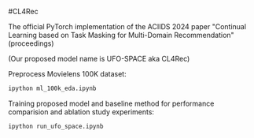 #CL4Rec

The official PyTorch implementation of the ACIIDS 2024 paper "Continual Learning based on Task Masking for Multi-Domain Recommendation" (proceedings)

(Our proposed model name is UFO-SPACE aka CL4Rec)

Preprocess Movielens 100K dataset:

```sh
ipython ml_100k_eda.ipynb
```

Training proposed model and baseline method for performance comparision and ablation study experiments:

```sh
ipython run_ufo_space.ipynb
```
